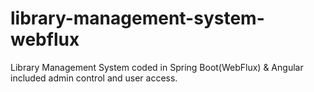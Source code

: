 # library-management-system-webflux
Library Management System coded in Spring Boot(WebFlux) &amp; Angular included admin control and user access.
